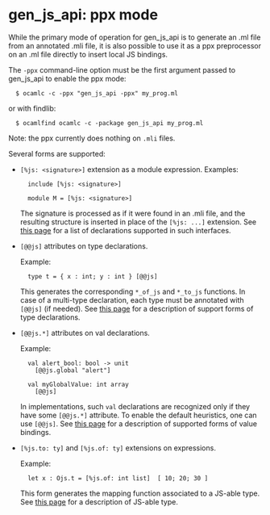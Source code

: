 gen_js_api: ppx mode
====================

While the primary mode of operation for gen_js_api is to generate an
.ml file from an annotated .mli file, it is also possible to use it as
a ppx preprocessor on an .ml file directly to insert local JS bindings.

The `-ppx` command-line option must be the first argument passed
to gen_js_api to enable the ppx mode:

```
  $ ocamlc -c -ppx "gen_js_api -ppx" my_prog.ml
```

or with findlib:

```
  $ ocamlfind ocamlc -c -package gen_js_api my_prog.ml
```


Note: the ppx currently does nothing on `.mli` files.


Several forms are supported:

 - `[%js: <signature>]` extension as a module expression.  Examples:

   ````
     include [%js: <signature>]

     module M = [%js: <signature>]
   ````

   The signature is processed as if it were found in an .mli file, and
   the resulting structure is inserted in place of the `[%js: ...]`
   extension.  See [this page](IMPLGEN.md) for a list
   of declarations supported in such interfaces.

 - `[@@js]` attributes on type declarations.

   Example:

   ````
     type t = { x : int; y : int } [@@js]
   ````

   This generates the corresponding `*_of_js` and `*_to_js` functions.
   In case of a multi-type declaration, each type must be annotated
   with `[@@js]` (if needed). See [this page](TYPES.md) for a description
   of support forms of type declarations.

 - `[@@js.*]` attributes on val declarations.

   Example:

   ````
     val alert_bool: bool -> unit
       [@@js.global "alert"]

     val myGlobalValue: int array
       [@@js]
   ````

   In implementations, such `val` declarations are recognized only
   if they have some `[@@js.*]` attribute.  To enable the default
   heuristics, one can use `[@@js]`.  See [this page](VALUES.md)
   for a description of supported forms of value bindings.

 - `[%js.to: ty]` and `[%js.of: ty]` extensions on expressions.

   Example:

   ````
     let x : Ojs.t = [%js.of: int list]  [ 10; 20; 30 ]
   ````

   This form generates the mapping function associated to a JS-able type.
   See [this page](TYPES.md) for a description of JS-able type.
